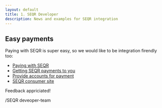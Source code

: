 ```yaml
---
layout: default
title: 1. SEQR Developer
description: News and examples for SEQR integration
---
```


## Easy payments

Paying with SEQR is super easy, so we would like to be integration firendly too:
 
* [Paying with SEQR](/app)
* [Getting SEQR payments to you](/merchant) 
* [Provide accounts for payment](/bank)
* [SEQR consumer site](https://SEQR.COM)

Feedback appriciated!

/SEQR deveoper-team